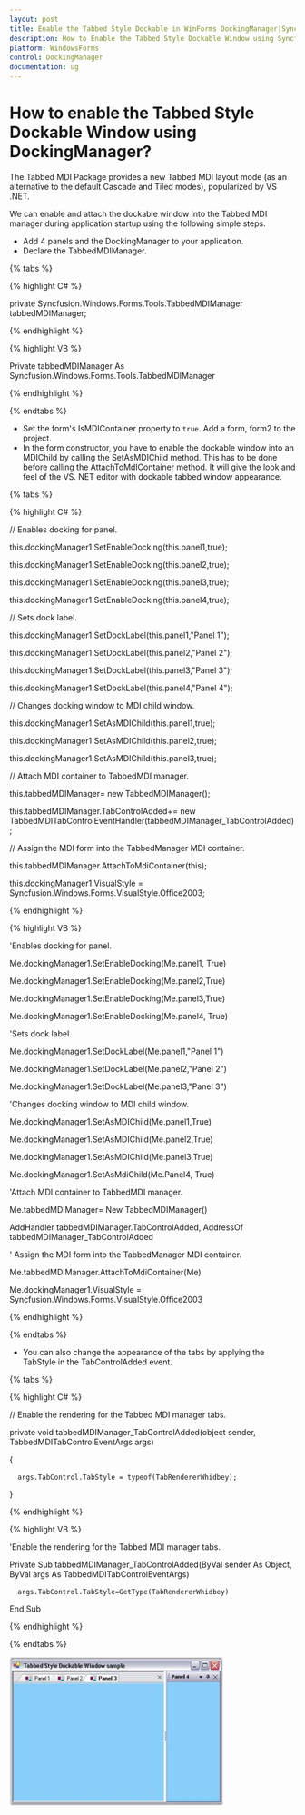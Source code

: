 ```yaml
---
layout: post
title: Enable the Tabbed Style Dockable in WinForms DockingManager|Syncfusion
description: How to Enable the Tabbed Style Dockable Window using Syncfusion WinForms DockingManager Control, its elements, and more.
platform: WindowsForms
control: DockingManager
documentation: ug
---
```



# How to enable the Tabbed Style Dockable Window using DockingManager?

The Tabbed MDI Package provides a new Tabbed MDI layout mode (as an alternative to the default Cascade and Tiled modes), popularized by VS .NET. 

We can enable and attach the dockable window into the Tabbed MDI manager during application startup using the following simple steps.

* Add 4 panels and the DockingManager to your application.
* Declare the TabbedMDIManager.

{% tabs %}

{% highlight C# %}

private Syncfusion.Windows.Forms.Tools.TabbedMDIManager tabbedMDIManager;

{% endhighlight %}

{% highlight VB %}


Private tabbedMDIManager As Syncfusion.Windows.Forms.Tools.TabbedMDIManager

{% endhighlight %}

{% endtabs %}


* Set the form's IsMDIContainer property to `true`. Add a form, form2 to the project.
* In the form constructor, you have to enable the dockable window into an MDIChild by calling the SetAsMDIChild method. This has to be done before calling the AttachToMdIContainer method. It will give the look and feel of the VS. NET editor with dockable tabbed window appearance.

{% tabs %}

{% highlight C# %}

// Enables docking for panel.

this.dockingManager1.SetEnableDocking(this.panel1,true);

this.dockingManager1.SetEnableDocking(this.panel2,true);

this.dockingManager1.SetEnableDocking(this.panel3,true);

this.dockingManager1.SetEnableDocking(this.panel4,true);



// Sets dock label.            

this.dockingManager1.SetDockLabel(this.panel1,"Panel 1");                             

this.dockingManager1.SetDockLabel(this.panel2,"Panel 2");

this.dockingManager1.SetDockLabel(this.panel3,"Panel 3");

this.dockingManager1.SetDockLabel(this.panel4,"Panel 4");



// Changes docking window to MDI child window.

this.dockingManager1.SetAsMDIChild(this.panel1,true);

this.dockingManager1.SetAsMDIChild(this.panel2,true);

this.dockingManager1.SetAsMDIChild(this.panel3,true);



 // Attach MDI container to TabbedMDI manager.

this.tabbedMDIManager= new TabbedMDIManager();

this.tabbedMDIManager.TabControlAdded+= new TabbedMDITabControlEventHandler(tabbedMDIManager_TabControlAdded);



  // Assign the MDI form into the TabbedManager MDI container.

this.tabbedMDIManager.AttachToMdiContainer(this);

this.dockingManager1.VisualStyle = Syncfusion.Windows.Forms.VisualStyle.Office2003;

{% endhighlight %}


{% highlight VB %}


'Enables docking for panel.

Me.dockingManager1.SetEnableDocking(Me.panel1, True)

Me.dockingManager1.SetEnableDocking(Me.panel2,True)

Me.dockingManager1.SetEnableDocking(Me.panel3,True)

Me.dockingManager1.SetEnableDocking(Me.panel4, True)

'Sets dock label.            

Me.dockingManager1.SetDockLabel(Me.panel1,"Panel 1")

Me.dockingManager1.SetDockLabel(Me.panel2,"Panel 2")

Me.dockingManager1.SetDockLabel(Me.panel3,"Panel 3")



'Changes docking window to MDI child window.

Me.dockingManager1.SetAsMDIChild(Me.panel1,True)

Me.dockingManager1.SetAsMDIChild(Me.panel2,True)

Me.dockingManager1.SetAsMDIChild(Me.panel3,True)

Me.dockingManager1.SetAsMdiChild(Me.Panel4, True)

'Attach MDI container to TabbedMDI manager.

Me.tabbedMDIManager= New TabbedMDIManager()

AddHandler tabbedMDIManager.TabControlAdded, AddressOf tabbedMDIManager_TabControlAdded

 ' Assign the MDI form into the TabbedManager MDI container.

Me.tabbedMDIManager.AttachToMdiContainer(Me)

Me.dockingManager1.VisualStyle = Syncfusion.Windows.Forms.VisualStyle.Office2003

{% endhighlight %}

{% endtabs %}

* You can also change the appearance of the tabs by applying the TabStyle in the TabControlAdded event.

{% tabs %}

{% highlight C# %}


// Enable the rendering for the Tabbed MDI manager tabs.

private void tabbedMDIManager_TabControlAdded(object sender, TabbedMDITabControlEventArgs args)

{

      args.TabControl.TabStyle = typeof(TabRendererWhidbey);

}

{% endhighlight %}


{% highlight VB %}



'Enable the rendering for the Tabbed MDI manager tabs.

Private Sub tabbedMDIManager_TabControlAdded(ByVal sender As Object, ByVal args As TabbedMDITabControlEventArgs)

      args.TabControl.TabStyle=GetType(TabRendererWhidbey)

End Sub

{% endhighlight %}

{% endtabs %}


 ![WinForms DockingManager General](General_images/General_img1.jpeg) 



